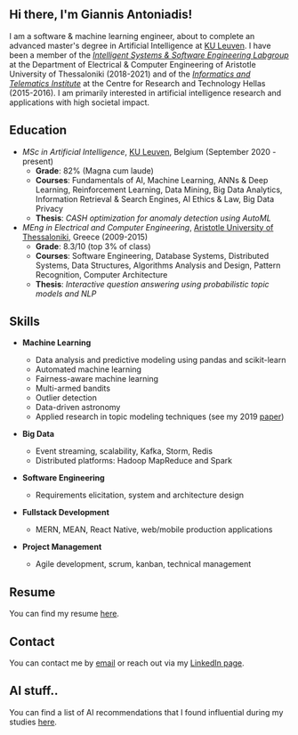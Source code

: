 ## Hi there, I'm Giannis Antoniadis!

I am a software & machine learning engineer, about to complete an advanced master's degree in Artificial Intelligence at [KU Leuven](https://www.kuleuven.be/english/). I have been a member of the [*Intelligent Systems & Software Engineering Labgroup*](https://issel.ee.auth.gr/) at the Department of Electrical & Computer Engineering of Aristotle University of Thessaloniki (2018-2021) and of the [*Informatics and Telematics Institute*](https://www.certh.gr/root.en.aspx) at the
Centre for Research and Technology Hellas (2015-2016). I am primarily interested in artificial intelligence research and applications with high societal impact.

## Education
* *MSc in Artificial Intelligence*, [KU Leuven](https://www.kuleuven.be/english/), Belgium (September 2020 - present)
  * **Grade**: 82% (Magna cum laude) 
  * **Courses**: Fundamentals of AI, Machine Learning, ANNs & Deep Learning, Reinforcement Learning, Data Mining, Big Data Analytics, Information Retrieval & Search Engines, AI Ethics & Law, Big Data Privacy
  * **Thesis**: *CASH optimization for anomaly detection using AutoML*
* *MEng in Electrical and Computer Engineering*, [Aristotle University of Thessaloniki](https://www.auth.gr/en/), Greece (2009-2015)
  * **Grade**: 8.3/10 (top 3% of class)  
  * **Courses**: Software Engineering, Database Systems, Distributed Systems, Data Structures, Algorithms Analysis and Design, Pattern Recognition, Computer Architecture
  * **Thesis**: *Interactive question answering using probabilistic topic models and NLP*
## Skills
  * **Machine Learning**
    * Data analysis and predictive modeling using pandas and scikit-learn
    * Automated machine learning
    * Fairness-aware machine learning
    * Multi-armed bandits
    * Outlier detection
    * Data-driven astronomy
    * Applied research in topic modeling techniques (see my 2019 [paper](https://ieeexplore.ieee.org/document/8905611))
  * **Big Data**
    * Event streaming, scalability, Kafka, Storm, Redis
    * Distributed platforms: Hadoop MapReduce and Spark

  * **Software Engineering**
    * Requirements elicitation, system and architecture design 
  * **Fullstack Development**
    * MERN, MEAN, React Native, web/mobile production applications
  * **Project Management**
    * Agile development, scrum, kanban, technical management

## Resume
You can find my resume [here](https://www.dropbox.com/s/p3ye0bcd1eie44t/resume-ml.pdf?dl=0).

## Contact
You can contact me by [email](mailto:johneegr@gmail.com) or reach out via my [LinkedIn page](https://www.linkedin.com/in/ioannis-antoniadis/).

## AI stuff..
You can find a list of AI recommendations that I found influential during my studies [here](https://github.com/johnantonn/ai-reads).

<!--
**johnantonn/johnantonn** is a ✨ _special_ ✨ repository because its `README.md` (this file) appears on your GitHub profile.

Here are some ideas to get you started:

- 🔭 I’m currently working on ...
- 🌱 I’m currently learning ...
- 👯 I’m looking to collaborate on ...
- 🤔 I’m looking for help with ...
- 💬 Ask me about ...
- 📫 How to reach me: ...
- 😄 Pronouns: ...
- ⚡ Fun fact: ...
-->

